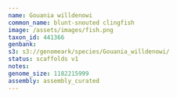 ```yaml
---
name: Gouania willdenowi
common_name: blunt-snouted clingfish
image: /assets/images/fish.png
taxon_id: 441366
genbank:
s3: s3://genomeark/species/Gouania_willdenowi/
status: scaffolds v1
notes:
genome_size: 1182215999
assembly: assembly_curated
---
```

